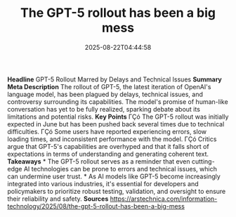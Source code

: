 ﻿---
title: "The GPT-5 rollout has been a big mess"
date: "2025-08-22T04:44:58"
category: "Markets"
summary: ""
slug: "the gpt5 rollout has been a big mess"
source_urls:
  - "https://arstechnica.com/information-technology/2025/08/the-gpt-5-rollout-has-been-a-big-mess/"
seo:
  title: "The GPT-5 rollout has been a big mess | Hash n Hedge"
  description: ""
  keywords: ["news", "markets", "brief"]
---
**Headline** GPT-5 Rollout Marred by Delays and Technical Issues  **Summary Meta Description** The rollout of GPT-5, the latest iteration of OpenAI's language model, has been plagued by delays, technical issues, and controversy surrounding its capabilities. The model's promise of human-like conversation has yet to be fully realized, sparking debate about its limitations and potential risks.  **Key Points**  ΓÇó The GPT-5 rollout was initially expected in June but has been pushed back several times due to technical difficulties. ΓÇó Some users have reported experiencing errors, slow loading times, and inconsistent performance with the model. ΓÇó Critics argue that GPT-5's capabilities are overhyped and that it falls short of expectations in terms of understanding and generating coherent text.  **Takeaways**  * The GPT-5 rollout serves as a reminder that even cutting-edge AI technologies can be prone to errors and technical issues, which can undermine user trust. * As AI models like GPT-5 become increasingly integrated into various industries, it's essential for developers and policymakers to prioritize robust testing, validation, and oversight to ensure their reliability and safety.  **Sources** https://arstechnica.com/information-technology/2025/08/the-gpt-5-rollout-has-been-a-big-mess 
